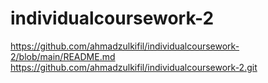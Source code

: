 # individualcoursework-2
https://github.com/ahmadzulkifil/individualcoursework-2/blob/main/README.md
https://github.com/ahmadzulkifil/individualcoursework-2.git
